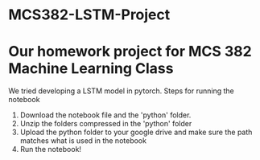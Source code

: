 # MCS382-LSTM-Project

# Our homework project for MCS 382 Machine Learning Class
We tried developing a LSTM model in pytorch.
Steps for running the notebook
1. Download the notebook file and the 'python' folder.
2. Unzip the folders compressed in the 'python' folder
3. Upload the python folder to your google drive and make sure the path matches what is used in the notebook
4. Run the notebook!
